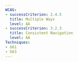 ```yaml
---
WCAG: 
- successCriterion: 2.4.5
  title: Multiple Ways
  level: AA
- successCriterion: 3.2.3
  title: Consistent Navigation
  level: AA
Techniques:
- G61
- G63
---
```

